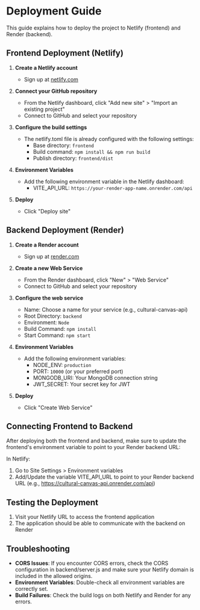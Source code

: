 # Deployment Guide

This guide explains how to deploy the project to Netlify (frontend) and Render (backend).

## Frontend Deployment (Netlify)

1. **Create a Netlify account**
   - Sign up at [netlify.com](https://netlify.com)

2. **Connect your GitHub repository**
   - From the Netlify dashboard, click "Add new site" > "Import an existing project"
   - Connect to GitHub and select your repository

3. **Configure the build settings**
   - The netlify.toml file is already configured with the following settings:
     - Base directory: `frontend`
     - Build command: `npm install && npm run build`
     - Publish directory: `frontend/dist`

4. **Environment Variables**
   - Add the following environment variable in the Netlify dashboard:
     - VITE_API_URL: `https://your-render-app-name.onrender.com/api`

5. **Deploy**
   - Click "Deploy site"

## Backend Deployment (Render)

1. **Create a Render account**
   - Sign up at [render.com](https://render.com)

2. **Create a new Web Service**
   - From the Render dashboard, click "New" > "Web Service"
   - Connect to GitHub and select your repository

3. **Configure the web service**
   - Name: Choose a name for your service (e.g., cultural-canvas-api)
   - Root Directory: `backend`
   - Environment: `Node`
   - Build Command: `npm install`
   - Start Command: `npm start`

4. **Environment Variables**
   - Add the following environment variables:
     - NODE_ENV: `production`
     - PORT: `10000` (or your preferred port)
     - MONGODB_URI: Your MongoDB connection string
     - JWT_SECRET: Your secret key for JWT

5. **Deploy**
   - Click "Create Web Service"

## Connecting Frontend to Backend

After deploying both the frontend and backend, make sure to update the frontend's environment variable to point to your Render backend URL:

In Netlify:
1. Go to Site Settings > Environment variables
2. Add/Update the variable VITE_API_URL to point to your Render backend URL (e.g., https://cultural-canvas-api.onrender.com/api)

## Testing the Deployment

1. Visit your Netlify URL to access the frontend application
2. The application should be able to communicate with the backend on Render

## Troubleshooting

- **CORS Issues**: If you encounter CORS errors, check the CORS configuration in backend/server.js and make sure your Netlify domain is included in the allowed origins.
- **Environment Variables**: Double-check all environment variables are correctly set.
- **Build Failures**: Check the build logs on both Netlify and Render for any errors. 
